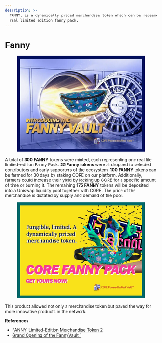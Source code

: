 ```yaml
---
description: >-
  FANNY, is a dynamically priced merchandise token which can be redeemed for a
  real limited edition fanny pack.
---
```


# Fanny

<figure><img src="../.gitbook/assets/1_4mDLrhCNjhMkY0h7Rzl_7g.webp" alt=""><figcaption></figcaption></figure>

A total of **300 FANNY** tokens were minted, each representing one real life limited-edition Fanny Pack. **25 Fanny tokens** were airdropped to selected contributors and early supporters of the ecosystem. **100 FANNY** tokens can be farmed for 30 days by staking CORE on our platform. Additionally, farmers could increase their yield by locking up CORE for a specific amount of time or burning it. The remaining **175 FANNY** tokens will be deposited into a Uniswap liquidity pool together with CORE. The price of the merchandise is dictated by supply and demand of the pool.

<figure><img src="../.gitbook/assets/image (9).png" alt=""><figcaption></figcaption></figure>

This product allowed not only a merchandise token but paved the way for more innovative products in the network.



**References**

* [FANNY: Limited-Edition Merchandise Token 2](https://medium.com/core-vault/fanny-limited-edition-merchandise-token-63d19f05ef82)
* [Grand Opening of the FannyVault 1](https://medium.com/core-vault/grand-opening-of-fannyvault-7170951fe942)
